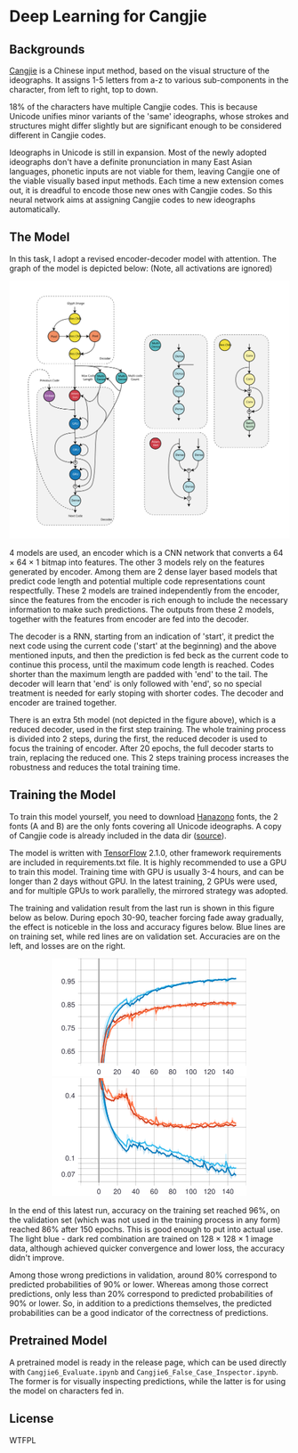 # Deep Learning for Cangjie

## Backgrounds

[Cangjie](https://en.wikipedia.org/wiki/Cangjie_input_method) is a Chinese input method, based on the visual structure of the ideographs. It assigns 1-5 letters from a-z to various sub-components in the character, from left to right, top to down. 

18% of the characters have multiple Cangjie codes. This is because Unicode unifies minor variants of the 'same' ideographs, whose strokes and structures might differ slightly but are significant enough to be considered different in Cangjie codes.

Ideographs in Unicode is still in expansion. Most of the newly adopted ideographs don't have a definite pronunciation in many East Asian languages, phonetic inputs are not viable for them, leaving Cangjie one of the viable visually based input methods. Each time a new extension comes out, it is dreadful to encode those new ones with Cangjie codes. So this neural network aims at assigning Cangjie codes to new ideographs automatically.

## The Model

In this task, I adopt a revised encoder-decoder model with attention. The graph of the model is depicted below: (Note, all activations are ignored)

![Model Graph](/Figures/graph.svg "Model Graph")

4 models are used, an encoder which is a CNN network that converts a 64 × 64 × 1 bitmap into features. The other 3 models rely on the features generated by encoder. Among them are 2 dense layer based models that predict code length and potential multiple code representations count respectfully. These 2 models are trained independently from the encoder, since the features from the encoder is rich enough to include the necessary information to make such predictions. The outputs from these 2 models, together with  the features from encoder are fed into the decoder.

The decoder is a RNN, starting from an indication of 'start', it predict the next code using the current code ('start' at the beginning) and the above mentioned inputs, and then the prediction is fed beck as the current code to continue this process, until the maximum code length is reached. Codes shorter than the maximum length are padded with 'end' to the tail. The decoder will learn that 'end' is only followed with 'end', so no special treatment is needed for early stoping with shorter codes. The decoder and encoder are trained together.

There is an extra 5th model (not depicted in the figure above), which is a reduced decoder, used in the first step training. The whole training process is divided into 2 steps, during the first, the reduced decoder is used to focus the training of encoder. After 20 epochs, the full decoder starts to train, replacing the reduced one. This 2 steps training process increases the robustness and reduces the total training time.

## Training the Model

To train this model yourself, you need to download [Hanazono](https://fonts.jp/hanazono/) fonts, the 2 fonts (A and B) are the only fonts covering all Unicode ideographs. A copy of Cangjie code is already included in the data dir ([source](https://github.com/rime-aca/rime-cangjie6)).

The model is written with [TensorFlow](https://www.tensorflow.org)   2.1.0, other framework requirements are included in requirements.txt file. It is highly recommended to use a GPU to train this model. Training time with GPU is usually 3-4 hours, and can be longer than 2 days without GPU. In the latest training, 2 GPUs were used, and for multiple GPUs to work parallelly, the mirrored strategy was adopted.

The training and validation result from the last run is shown in this figure below as below. During epoch 30-90, teacher forcing fade away gradually, the effect is noticeble in the loss and accuracy figures below. Blue lines are on training set, while red lines are on validation set. Accuracies are on the left, and losses are on the right.

<p align="middle">
  <img src="/Figures/accuracy.svg" alt="Accuracy" title="Accuracy" width="350"/>
  <img src="/Figures/loss.svg" alt="Loss" title="Loss" width="350"/>
</p>

In the end of this latest run, accuracy on the training set reached 96%, on the validation set (which was not used in the training process in any form) reached 86% after 150 epochs. This is good enough to put into actual use. The light blue - dark red combination are trained on 128 × 128 × 1 image data, although achieved quicker convergence and lower loss, the accuracy didn't improve.

Among those wrong predictions in validation, around 80% correspond to predicted probabilities of 90% or lower. Whereas among those correct predictions, only less than 20% correspond to predicted probabilities of 90% or lower. So, in addition to a predictions themselves, the predicted probabilities can be a good indicator of the correctness of predictions.

## Pretrained Model

A pretrained model is ready in the release page, which can be used directly with `Cangjie6_Evaluate.ipynb` and `Cangjie6_False_Case_Inspector.ipynb`. The former is for visually inspecting predictions, while the latter is for using the model on characters fed in.

## License

WTFPL
